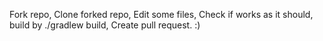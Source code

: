 Fork repo,
Clone forked repo,
Edit some files,
Check if works as it should, build by ./gradlew build,
Create pull request.
:)
